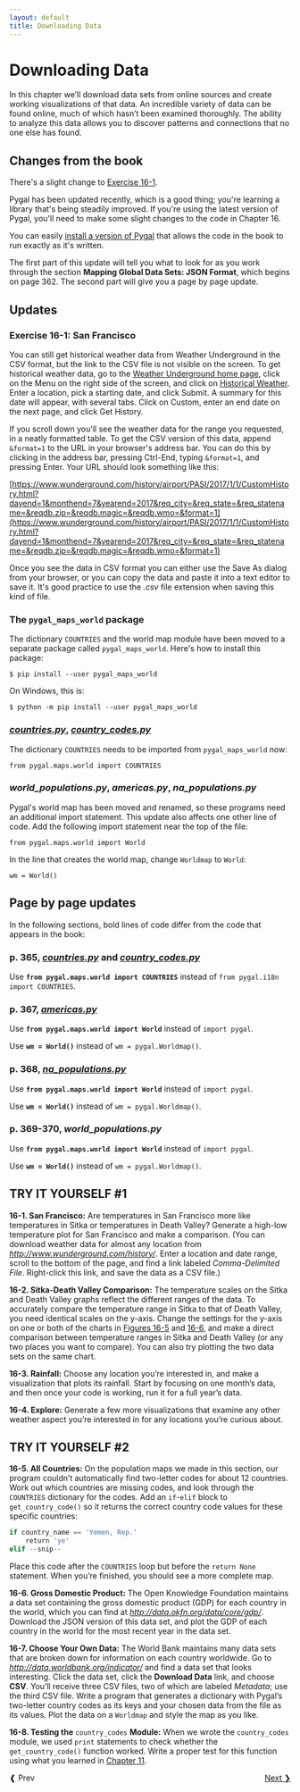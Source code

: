 ```yaml
---
layout: default
title: Downloading Data
---
```


# Downloading Data

In this chapter we’ll download data sets from online sources and create working visualizations of that data. An incredible variety of data can be found online, much of which hasn’t been examined thoroughly. The ability to analyze this data allows you to discover patterns and connections that no one else has found.

## Changes from the book

There's a slight change to [Exercise 16-1](#exercise-16-1-san-francisco).

Pygal has been updated recently, which is a good thing; you're learning a library that's being steadily improved. If you're using the latest version of Pygal, you'll need to make some slight changes to the code in Chapter 16.

You can easily [install a version of Pygal](chapter_15/README.html#installing-pygal) that allows the code in the book to run exactly as it's written.

The first part of this update will tell you what to look for as you work through the section **Mapping Global Data Sets: JSON Format**, which begins on page 362. The second part will give you a page by page update.

Updates
---

### Exercise 16-1: San Francisco

You can still get historical weather data from Weather Underground in the CSV format, but the link to the CSV file is not visible on the screen. To get historical weather data, go to the [Weather Underground home page](https://www.wunderground.com), click on the Menu on the right side of the screen, and click on [Historical Weather](https://www.wunderground.com/history/). Enter a location, pick a starting date, and click Submit. A summary for this date will appear, with several tabs. Click on Custom, enter an end date on the next page, and click Get History.

If you scroll down you'll see the weather data for the range you requested, in a neatly formatted table. To get the CSV version of this data, append `&format=1` to the URL in your browser's address bar. You can do this by clicking in the address bar, pressing Ctrl-End, typing `&format=1`, and pressing Enter. Your URL should look something like this:

[https://www.wunderground.com/history/airport/PASI/2017/1/1/CustomHistory.html?dayend=1&monthend=7&yearend=2017&req_city=&req_state=&req_statename=&reqdb.zip=&reqdb.magic=&reqdb.wmo=&format=1](https://www.wunderground.com/history/airport/PASI/2017/1/1/CustomHistory.html?dayend=1&monthend=7&yearend=2017&req_city=&req_state=&req_statename=&reqdb.zip=&reqdb.magic=&reqdb.wmo=&format=1)

Once you see the data in CSV format you can either use the Save As dialog from your browser, or you can copy the data and paste it into a text editor to save it. It's good practice to use the *.csv* file extension when saving this kind of file.

### The `pygal_maps_world` package

The dictionary `COUNTRIES` and the world map module have been moved to a separate package called `pygal_maps_world`. Here's how to install this package:

    $ pip install --user pygal_maps_world

On Windows, this is:

    $ python -m pip install --user pygal_maps_world

### [*countries.py*](countries.py), [*country_codes.py*](country_codes.py)

The dictionary `COUNTRIES` needs to be imported from `pygal_maps_world` now:

    from pygal.maps.world import COUNTRIES

### *world_populations.py*, *americas.py*, *na_populations.py*

Pygal's world map has been moved and renamed, so these programs need an additional import statement. This update also affects one other line of code. Add the following import statement near the top of the file:

    from pygal.maps.world import World

In the line that creates the world map, change `Worldmap` to `World`:

    wm = World()

Page by page updates
---

In the following sections, bold lines of code differ from the code that appears in the book:

### p. 365, [*countries.py*](countries.py) and [*country_codes.py*](country_codes.py)

Use **`from pygal.maps.world import COUNTRIES`** instead of `from pygal.i18n import COUNTRIES`.

### p. 367, [*americas.py*](americas.py)

Use **`from pygal.maps.world import World`** instead of `import pygal`.

Use **`wm = World()`** instead of `wm = pygal.Worldmap()`.

### p. 368, [*na_populations.py*](na_populations.py)

Use **`from pygal.maps.world import World`** instead of `import pygal`.

Use **`wm = World()`** instead of `wm = pygal.Worldmap()`.

### p. 369-370, *world_populations.py*

Use **`from pygal.maps.world import World`** instead of `import pygal`.

Use **`wm = World()`** instead of `wm = pygal.Worldmap()`.

<span id="page_362"></span>

<span id="page_362"></span>

TRY IT YOURSELF \#1
-------------------

<span id="ch16exe1"></span>**16-1. San Francisco:** Are temperatures in
San Francisco more like temperatures in Sitka or temperatures in Death
Valley? Generate a high-low temperature plot for San Francisco and make
a comparison. (You can download weather data for almost any location
from *<http://www.wunderground.com/history/>*. Enter a location and date
range, scroll to the bottom of the page, and find a link labeled
*Comma-Delimited File*. Right-click this link, and save the data as a
CSV file.)

<span id="ch16exe2"></span>**16-2. Sitka-Death Valley Comparison:** The
temperature scales on the Sitka and Death Valley graphs reflect the
different ranges of the data. To accurately compare the temperature
range in Sitka to that of Death Valley, you need identical scales on the
y-axis. Change the settings for the y-axis on one or both of the charts
in [Figures 16-5](#ch16fig5) and [16-6](#ch16fig6), and make a direct
comparison between temperature ranges in Sitka and Death Valley (or any
two places you want to compare). You can also try plotting the two data
sets on the same chart.

<span id="ch16exe3"></span>**16-3. Rainfall:** Choose any location
you’re interested in, and make a visualization that plots its rainfall.
Start by focusing on one month’s data, and then once your code is
working, run it for a full year’s data.

<span id="ch16exe4"></span>**16-4. Explore:** Generate a few more
visualizations that examine any other weather aspect you’re interested
in for any locations you’re curious about.

<span id="page_375"></span>

TRY IT YOURSELF \#2
-------------------

<span id="ch16exe5"></span>**16-5. All Countries:** On the population
maps we made in this section, our program couldn’t automatically find
two-letter codes for about 12 countries. Work out which countries are
missing codes, and look through the `COUNTRIES` dictionary for the
codes. Add an `if`-`elif` block to `get_country_code()` so it returns
the correct country code values for these specific countries:

``` python
if country_name == 'Yemen, Rep.'
    return 'ye'
elif --snip--
```

Place this code after the `COUNTRIES` loop but before the `return None`
statement. When you’re finished, you should see a more complete map.

<span id="ch16exe6"></span>**16-6. Gross Domestic Product:** The Open
Knowledge Foundation maintains a data set containing the gross domestic
product (GDP) for each country in the world, which you can find at
*<http://data.okfn.org/data/core/gdp/>*. Download the JSON version of
this data set, and plot the GDP of each country in the world for the
most recent year in the data set.

<span id="ch16exe7"></span>**16-7. Choose Your Own Data:** The World
Bank maintains many data sets that are broken down for information on
each country worldwide. Go to *<http://data.worldbank.org/indicator/>*
and find a data set that looks interesting. Click the data set, click
the **Download Data** link, and choose **CSV**. You’ll receive three CSV
files, two of which are labeled *Metadata*; use the third CSV file.
Write a program that generates a dictionary with Pygal’s two-letter
country codes as its keys and your chosen data from the file as its
values. Plot the data on a `Worldmap` and style the map as you like.

<span id="ch16exe8"></span>**16-8. Testing the** `country_codes`
**Module:** When we wrote the `country_codes` module, we used `print`
statements to check whether the `get_country_code()` function worked.
Write a proper test for this function using what you learned in [Chapter
11](../chapter_11/README.md#ch11).


<span style="float:right;"><a href='../chapter_17/README.md'>Next &#10095;</span></a>
<a href='../chapter_15/README.md'><span style="float:left; clear:left;">&#10096; Prev</span></a>
